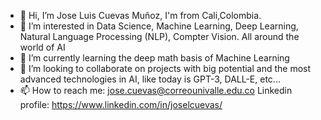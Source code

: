 - 👋 Hi, I’m Jose Luis Cuevas Muñoz, I'm from Cali,Colombia.
- 👀 I’m interested in Data Science, Machine Learning, Deep Learning, Natural Language Processing (NLP), Compter Vision. All around the world of AI
- 🌱 I’m currently learning the deep math basis of Machine Learning
- 💞️ I’m looking to collaborate on projects with big potential and the most advanced technologies in AI, like today is GPT-3, DALL-E, etc...
- 📫 How to reach me: jose.cuevas@correounivalle.edu.co
Linkedin profile: https://www.linkedin.com/in/joselcuevas/

